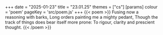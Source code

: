 +++
date = "2025-01-23"
title = "23.01.25"
themes = ["cs"]
[params]
  colour = 'poem'
  pageKey = 'src/poem.js'
+++
{{< poem >}}
Fusing now a reasoning with barks,
Long orders painting me a mighty pedant,
Though the track of things does bear itself more prone:
To rigour, clarity and prescient thought.
{{< /poem >}}